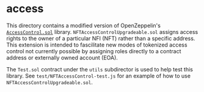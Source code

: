 # access
This directory contains a modified version of OpenZeppelin's 
[`AccessControl.sol`](https://github.com/OpenZeppelin/openzeppelin-contracts/blob/master/contracts/access/AccessControl.sol) library.
`NFTAccessControlUpgradeable.sol` assigns access rights to the owner of a particular NFI (NFT) rather than a specific address. This 
extension is intended to fascilitate new modes of tokenized access control not currently possible by assigning roles directly to a 
contract address or externally owned account (EOA). 

The `Test.sol` contract under the `utils` subdirector is used to help test this library. See `test/NFTAccessControl-test.js` for an 
example of how to use `NFTAccessControlUpgradeable.sol`. 